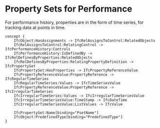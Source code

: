 Property Sets for Performance
=============================

For performance history, properties are in the form of time series, for tracking data at points in time.

```
concept {
    IfcObject:HasAssignments -> IfcRelAssignsToControl:RelatedObjects
    IfcRelAssignsToControl:RelatingControl -> IfcPerformanceHistory:Controls
    IfcPerformanceHistory:IsDefinedBy -> IfcRelDefinesByProperties:RelatedObjects
    IfcRelDefinesByProperties:RelatingPropertyDefinition -> IfcPropertySet
    IfcPropertySet:HasProperties -> IfcPropertyReferenceValue
    IfcPropertyReferenceValue:PropertyReference -> IfcRegularTimeSeries
    IfcRegularTimeSeries:Values -> IfcTimeSeriesValue
    IfcPropertyReferenceValue:PropertyReference -> IfcIrregularTimeSeries
    IfcIrregularTimeSeries:Values -> IfcIrregularTimeSeriesValue
    IfcIrregularTimeSeriesValue:TimeStamp -> IfcDateTime
    IfcIrregularTimeSeriesValue:ListValues -> IfcValue
    
    IfcPropertySet:Name[binding="PsetName"]
    IfcObject:PredefinedType[binding="PredefinedType"]
}
```
